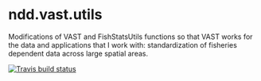 # ndd.vast.utils
Modifications of VAST and FishStatsUtils functions so that VAST works for the data and applications that I work with: standardization of fisheries dependent data across large spatial areas. 

<!-- badges: start -->
[![Travis build status](https://travis-ci.org/N-DucharmeBarth/ndd.vast.utils.svg?branch=master)](https://travis-ci.org/N-DucharmeBarth/ndd.vast.utils)
<!-- badges: end -->
